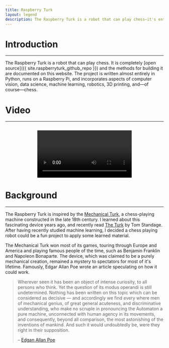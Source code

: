 ```yaml
---
title: Raspberry Turk
layout: legend
description: The Raspberry Turk is a robot that can play chess—it's entirely open source, based on Raspberry Pi, and inspired by the 18th century chess playing machine, the Mechanical Turk.
---
```


# Introduction
---

The Raspberry Turk is a robot that can play chess. It is completely [open source]({{ site.raspberryturk_github_repo }}) and the methods for building it are documented on this website. The project is written almost entirely in Python, runs on a Raspberry Pi, and incorporates aspects of computer vision, data science, machine learning, robotics, 3D printing, and—of course—chess.

# Video
---

<center>
	<video style="max-width: 100%; margin-top: 1em;" controls>
	  <source src="https://www.dropbox.com/s/gsr9dc1or6axygy/raspberryturk.mp4?dl=1" type="video/mp4">
	</video>
</center>

# Background
---

The Raspberry Turk is inspired by the [Mechanical Turk](https://en.wikipedia.org/wiki/The_Turk), a chess-playing machine constructed in the late 18th century. I learned about this fascinating device years ago, and recently read [The Turk](http://a.co/8rJldc8) by Tom Standage. After having recently studied machine learning, I decided a chess playing robot could be a fun project to apply some learned material.

The Mechanical Turk won most of its games, touring through Europe and America and playing famous people of the time, such as Benjamin Franklin and Napoleon Bonaparte. The device, which was claimed to be a purely mechanical creation, remained a mystery to spectators for most of it's lifetime. Famously, Edgar Allan Poe wrote an article speculating on how it could work.

> Wherever seen it has been an object of intense curiosity, to all persons who think. Yet the question of its modus operandi is still undetermined. Nothing has been written on this topic which can be considered as decisive — and accordingly we find every where men of mechanical genius, of great general acuteness, and discriminative understanding, who make no scruple in pronouncing the Automaton a pure machine, unconnected with human agency in its movements, and consequently, beyond all comparison, the most astonishing of the inventions of mankind. And such it would undoubtedly be, were they right in their supposition.
>
> – [Edgan Allan Poe](http://www.eapoe.org/works/essays/maelzel.htm)
